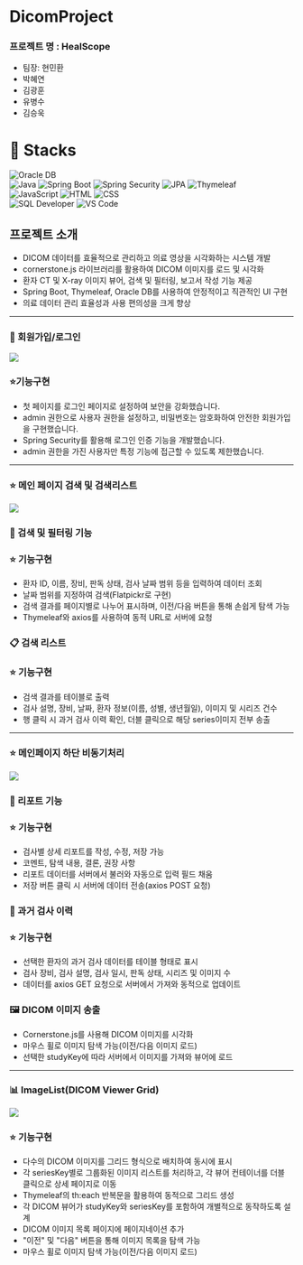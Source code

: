 # DicomProject

<h3>프로젝트 명 : HealScope </h3>
<ul>
  <li>팀장: 현민환</li>
  <li>박혜연</li>
  <li>김광훈</li>
  <li>유병수</li>
  <li>김승욱</li>
</ul>

# 🚀 Stacks
<div>
<img src="https://img.shields.io/badge/Oracle-F80000?style=for-the-badge&logo=oracle&logoColor=white" alt="Oracle DB">
</div>
<div>
<img src="https://img.shields.io/badge/Java-007396?style=for-the-badge&logo=java&logoColor=white" alt="Java">
  <img src="https://img.shields.io/badge/Spring%20Boot-6DB33F?style=for-the-badge&logo=springboot&logoColor=white" alt="Spring Boot">
  <img src="https://img.shields.io/badge/Spring%20Security-6DB33F?style=for-the-badge&logo=springsecurity&logoColor=white" alt="Spring Security">
  <img src="https://img.shields.io/badge/JPA-59666C?style=for-the-badge&logo=jpa&logoColor=white" alt="JPA">
  <img src="https://img.shields.io/badge/Thymeleaf-005F0F?style=for-the-badge&logo=thymeleaf&logoColor=white" alt="Thymeleaf">
</div>
<div>
  <img src="https://img.shields.io/badge/JavaScript-F7DF1E?style=for-the-badge&logo=javascript&logoColor=black" alt="JavaScript">
  <img src="https://img.shields.io/badge/HTML5-E34F26?style=for-the-badge&logo=html5&logoColor=white" alt="HTML">
  <img src="https://img.shields.io/badge/CSS3-1572B6?style=for-the-badge&logo=css3&logoColor=white" alt="CSS">
</div>
<div>
  <img src="https://img.shields.io/badge/SQL%20Developer-4479A1?style=for-the-badge&logo=oracle&logoColor=white" alt="SQL Developer">
  <img src="https://img.shields.io/badge/VS%20Code-007ACC?style=for-the-badge&logo=visualstudiocode&logoColor=white" alt="VS Code">
</div>


## 프로젝트 소개
<ul>
  <li> DICOM 데이터를 효율적으로 관리하고 의료 영상을 시각화하는 시스템 개발 </li>
  <li> cornerstone.js 라이브러리를 활용하여 DICOM 이미지를 로드 및 시각화 </li>
  <li> 환자 CT 및 X-ray 이미지 뷰어, 검색 및 필터링, 보고서 작성 기능 제공 </li>
  <li> Spring Boot, Thymeleaf, Oracle DB를 사용하여 안정적이고 직관적인 UI 구현 </li>
  <li> 의료 데이터 관리 효율성과 사용 편의성을 크게 향상 </li>
</ul>

---
### 🔐 회원가입/로그인
<img src="https://github.com/user-attachments/assets/408a3e8f-1313-4fe7-a5ba-51a841f595a9">

### ⭐기능구현
<ul>
  <li>첫 페이지를 로그인 페이지로 설정하여 보안을 강화했습니다.</li>
  <li>admin 권한으로 사용자 권한을 설정하고, 비밀번호는 암호화하여 안전한 회원가입을 구현했습니다.</li>
  <li>Spring Security를 활용해 로그인 인증 기능을 개발했습니다.</li>
  <li>admin 권한을 가진 사용자만 특정 기능에 접근할 수 있도록 제한했습니다.</li>
</ul>

<hr>

### ⭐ 메인 페이지 검색 및 검색리스트
<img src="https://github.com/user-attachments/assets/8557b558-de7c-45c2-a87a-6106bcf39a07">

### 🔎 검색 및 필터링 기능
### ⭐ 기능구현
<ul>
  <li> 환자 ID, 이름, 장비, 판독 상태, 검사 날짜 범위 등을 입력하여 데이터 조회</li>
  <li> 날짜 범위를 지정하여 검색(Flatpickr로 구현)</li>
  <li> 검색 결과를 페이지별로 나누어 표시하며, 이전/다음 버튼을 통해 손쉽게 탐색 가능</li>
  <li> Thymeleaf와 axios를 사용하여 동적 URL로 서버에 요청</li>
</ul>

### 📋 검색 리스트
### ⭐ 기능구현
<ul>
  <li> 검색 결과를 테이블로 출력</li>
  <li> 검사 설명, 장비, 날짜, 환자 정보(이름, 성별, 생년월일), 이미지 및 시리즈 건수</li>
  <li> 행 클릭 시 과거 검사 이력 확인, 더블 클릭으로 해당 series이미지 전부 송출</li>
</ul>

---
### ⭐ 메인페이지 하단 비동기처리
<img src="https://github.com/user-attachments/assets/50051bb0-cbee-4f99-a785-fc63ad68975f">

### 📄 리포트 기능
### ⭐ 기능구현
<ul>
<li> 검사별 상세 리포트를 작성, 수정, 저장 가능</li>
  <li> 코멘트, 탐색 내용, 결론, 권장 사항</li>
  <li> 리포트 데이터를 서버에서 불러와 자동으로 입력 필드 채움</li>
  <li> 저장 버튼 클릭 시 서버에 데이터 전송(axios POST 요청)</li>
</ul>

### 🏥 과거 검사 이력
### ⭐ 기능구현
<ul>
  <li> 선택한 환자의 과거 검사 데이터를 테이블 형태로 표시</li>
  <li> 검사 장비, 검사 설명, 검사 일시, 판독 상태, 시리즈 및 이미지 수</li>
  <li> 데이터를 axios GET 요청으로 서버에서 가져와 동적으로 업데이트</li>
</ul>
  
### 🖼️ DICOM 이미지 송출
<ul>
  <li> Cornerstone.js를 사용해 DICOM 이미지를 시각화</li>
  <li> 마우스 휠로 이미지 탐색 가능(이전/다음 이미지 로드)</li>
  <li> 선택한 studyKey에 따라 서버에서 이미지를 가져와 뷰어에 로드</li>
</ul>

<hr>

### 📊 ImageList(DICOM Viewer Grid)
<img src="https://github.com/user-attachments/assets/9ba8107e-f886-4e7d-9ae2-73bb0edbfb63">

### ⭐ 기능구현
<ul>
  <li> 다수의 DICOM 이미지를 그리드 형식으로 배치하여 동시에 표시</li>
  <li> 각 seriesKey별로 그룹화된 이미지 리스트를 처리하고, 각 뷰어 컨테이너를 더블 클릭으로 상세 페이지로 이동</li>
  <li> Thymeleaf의 th:each 반복문을 활용하여 동적으로 그리드 생성</li>
  <li> 각 DICOM 뷰어가 studyKey와 seriesKey를 포함하여 개별적으로 동작하도록 설계</li>
  <li> DICOM 이미지 목록 페이지에 페이지네이션 추가</li>
  <li> "이전" 및 "다음" 버튼을 통해 이미지 목록을 탐색 가능</li>
  <li> 마우스 휠로 이미지 탐색 가능(이전/다음 이미지 로드)</li>
</ul>
